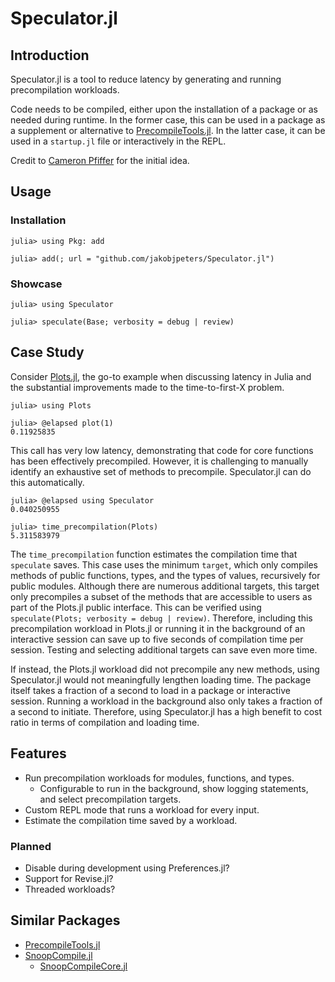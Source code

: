 
# Speculator.jl

## Introduction

Speculator.jl is a tool to reduce latency by generating and running precompilation workloads.

Code needs to be compiled, either upon the installation of a package or as needed during runtime.
In the former case, this can be used in a package as a supplement or alternative to
[PrecompileTools.jl](https://github.com/JuliaLang/PrecompileTools.jl).
In the latter case, it can be used in a `startup.jl` file or interactively in the REPL.

Credit to [Cameron Pfiffer](https://github.com/cpfiffer) for the initial idea.

## Usage

### Installation

```julia-repl
julia> using Pkg: add

julia> add(; url = "github.com/jakobjpeters/Speculator.jl")
```

### Showcase

```julia-repl
julia> using Speculator

julia> speculate(Base; verbosity = debug | review)
```

## Case Study

Consider [Plots.jl](https://github.com/JuliaPlots/Plots.jl), the go-to example when discussing
latency in Julia and the substantial improvements made to the time-to-first-X problem.

```julia-repl
julia> using Plots

julia> @elapsed plot(1)
0.11925835
```

This call has very low latency, demonstrating that code
for core functions has been effectively precompiled.
However, it is challenging to manually identify an exhaustive set of methods to precompile.
Speculator.jl can do this automatically.

```julia-repl
julia> @elapsed using Speculator
0.040250955

julia> time_precompilation(Plots)
5.311583979
```

The `time_precompilation` function estimates the compilation time that `speculate` saves.
This case uses the minimum `target`, which only compiles methods of public
functions, types, and the types of values, recursively for public modules.
Although there are numerous additional targets, this target only precompiles a subset
of the methods that are accessible to users as part of the Plots.jl public interface.
This can be verified using `speculate(Plots; verbosity = debug | review)`.
Therefore, including this precompilation workload in Plots.jl or running it in the background
of an interactive session can save up to five seconds of compilation time per session.
Testing and selecting additional targets can save even more time.

If instead, the Plots.jl workload did not precompile any new methods,
using Speculator.jl would not meaningfully lengthen loading time.
The package itself takes a fraction of a second to load in a package or interactive session.
Running a workload in the background also only takes a fraction of a second to initiate.
Therefore, using Speculator.jl has a high benefit to
cost ratio in terms of compilation and loading time.

## Features

- Run precompilation workloads for modules, functions, and types.
    - Configurable to run in the background,
        show logging statements, and select precompilation targets.
- Custom REPL mode that runs a workload for every input.
- Estimate the compilation time saved by a workload.

### Planned

- Disable during development using Preferences.jl?
- Support for Revise.jl?
- Threaded workloads?

## Similar Packages

- [PrecompileTools.jl](https://github.com/JuliaLang/PrecompileTools.jl)
- [SnoopCompile.jl](https://github.com/timholy/SnoopCompile.jl)
    - [SnoopCompileCore.jl](https://github.com/timholy/SnoopCompile.jl/tree/master/SnoopCompileCore)
